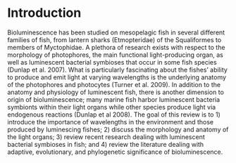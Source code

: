# Introduction

Bioluminescence has been studied on mesopelagic fish in several different
families of fish, from lantern sharks (Etmopteridae) of the Squaliformes to
members of Myctophidae. A plethora of research exists with respect to the
morphology of photophores, the main functional light-producing organ, as well
as luminescent bacterial symbioses that occur in some fish species (Dunlap et
al. 2007). What is particularly fascinating about the fishes’ ability to
produce and emit light at varying wavelengths is the underlying anatomy of the
photophores and photocytes (Turner et al. 2009). In addition to the anatomy
and physiology of luminescent fish, there is another dimension to origin of
bioluminescence; many marine fish harbor luminescent bacteria symbionts within
their light organs while other species produce light via endogenous reactions
(Dunlap et al 2008). The goal of this review is to 1) introduce the importance
of wavelengths in the environment and those produced by luminescing fishes;
 2) discuss the morphology and anatomy of the light organs; 3) review recent
 research dealing with luminescent bacterial symbioses in fish; and 4) review
 the literature dealing with adaptive, evolutionary, and phylogenetic
 significance of bioluminescence. 
